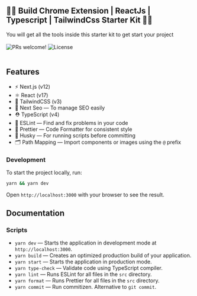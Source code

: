## 🚀🚀 Build Chrome Extension | ReactJs | Typescript | TailwindCss Starter Kit 🚀🚀

<div>You will get all the tools inside this starter kit to get start your project </div>

<br />

<div>
  <img src="https://img.shields.io/static/v1?label=PRs&message=welcome&style=flat-square&color=cd2122&labelColor=000000" alt="PRs welcome!" />

  <img alt="License" src="https://img.shields.io/github/license/WEBO-Digital/nextjs-tailwindcss-typescript-starter-kit?style=flat-square&color=cd2122&labelColor=000000">
 
</div>

<br />

## Features

- ⚡️ Next.js (v12)
- ⚛️ React (v17)
- 🌱 TailwindCSS (v3)
- 📖 Next Seo — To manage SEO easily
- ⛑ TypeScript (v4)
- 📏 ESLint — Find and fix problems in your code
- 💖 Prettier — Code Formatter for consistent style
- 🐶 Husky — For running scripts before committing
- 🗂 Path Mapping — Import components or images using the `@` prefix

### Development

To start the project locally, run:

```bash
yarn && yarn dev
```

Open `http://localhost:3000` with your browser to see the result.

## Documentation

### Scripts

- `yarn dev` — Starts the application in development mode at `http://localhost:3000`.
- `yarn build` — Creates an optimized production build of your application.
- `yarn start` — Starts the application in production mode.
- `yarn type-check` — Validate code using TypeScript compiler.
- `yarn lint` — Runs ESLint for all files in the `src` directory.
- `yarn format` — Runs Prettier for all files in the `src` directory.
- `yarn commit` — Run commitizen. Alternative to `git commit`.
